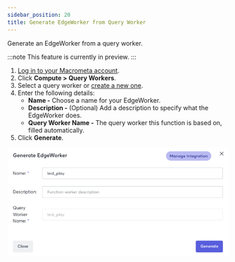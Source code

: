 ```yaml
---
sidebar_position: 20
title: Generate EdgeWorker from Query Worker
---
```


Generate an EdgeWorker from a query worker.

:::note
This feature is currently in preview.
:::

1. [Log in to your Macrometa account](https://auth-play.macrometa.io/).
1. Click **Compute > Query Workers**.
1. Select a query worker or [create a new one](../queryworkers/query-workers.md#create-a-new-query-worker).
1. Enter the following details:
    - **Name -** Choose a name for your EdgeWorker.
    - **Description -** (Optional) Add a description to specify what the EdgeWorker does.
    - **Query Worker Name -** The query worker this function is based on, filled automatically.
1. Click **Generate**.

![Generate Edge Worker](/img/functions/generate_edge_worker_from_qw.png)
